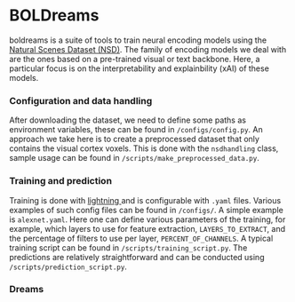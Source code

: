 # BOLDreams
boldreams is a suite of tools to train neural encoding models using the <a href=https://naturalscenesdataset.org/> Natural Scenes Dataset (NSD)</a>. The family of encoding models we deal with are the ones based on a pre-trained visual or text backbone. Here, a particular focus is on the interpretability and explainbility (xAI) of these models.

### Configuration and data handling
After downloading the dataset, we need to define some paths as environment variables, these can be found in `/configs/config.py`. An approach we take here is to create a preprocessed dataset that only contains the visual cortex voxels. This is done with the `nsdhandling` class, sample usage can be found in `/scripts/make_preprocessed_data.py`.

### Training and prediction
Training is done with <a href='https://lightning.ai/docs/pytorch/stable/'> lightning </a> and is configurable with `.yaml` files. Various examples of such config files can be found in `/configs/`. A simple example is `alexnet.yaml`. Here one can define various parameters of the training, for example, which layers to use for feature extraction, `LAYERS_TO_EXTRACT`, and the percentage of filters to use per layer, `PERCENT_OF_CHANNELS`. A typical training script can be found in `/scripts/training_script.py`. The predictions are relatively straightforward and can be conducted using `/scripts/prediction_script.py`. 

### Dreams

